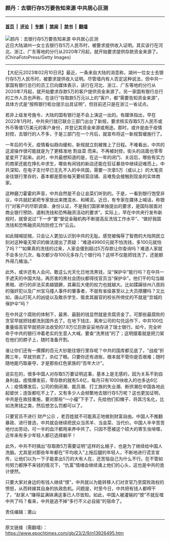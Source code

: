 ### 颜丹：去银行存5万要告知来源 中共居心叵测

---

#### [首页](../../../..?n13926495) &nbsp;|&nbsp; [评论](../../../../../epoch-comment?n13926495) &nbsp;|&nbsp; [专题](../../../../../epoch-special?n13926495) &nbsp;|&nbsp; [禁闻](../../../../../epoch-news?n13926495) &nbsp;|&nbsp; [禁书](../../../../../books?n13926495) &nbsp;|&nbsp; [翻墙](https://github.com/gfw-breaker/nogfw/blob/master/README.md?n13926495)


<div><img alt="颜丹：去银行存5万要告知来源 中共居心叵测" class="attachment-djy_600_400 size-djy_600_400 wp-post-image" src="https://i.epochtimes.com/assets/uploads/2014/06/1206220948122519-600x400.jpg"/>
<div class="caption">
 近日大陆湖州一女士去银行存5万人民币时，被要求提供收入证明。其实该行在河北、浙江、广东等地的分行从2020年7月起，就开始要求提供存款资金来源了。(ChinaFotoPress/Getty Images)
</div></div><hr/><div class="post_content" id="artbody" itemprop="articleBody">
 <!-- article content begin -->
 <p>
  【大纪元2023年02月10日讯】最近，一条来自大陆的消息称，湖州一位女士去银行存5万人民币时，被要求提供收入证明。尽管墙内有人否定这种说法，但中共一家国有银行总行的员工已向媒体表示，该行在河北、浙江、广东等地的分行从2020年7月起，就开始要求存款5万的客户提供资金来源了。另一家国有银行总行的工作人员也声称，在该行“存取款5万元以上的”客户，都“需要告知资金来源”，具体方式是“按照银行柜台提示出具证明”，但目前还只是在浙江一省试点。
 </p>
 <p>
  若非上级发号施令，大陆的国有银行是不会上演这一出的。有媒体指出，早在2022年1月时，中共央行就已联合三部门出台了新规，要求核实存取5万人民币或外币等值1万美元的客户身份，并登记其资金来源或用途。那时，或许是由于疫情封控，去银行的人不多，于是三部门在一个月后，就宣布将这一新规暂缓施行了。
 </p>
 <p>
  一年后的今天，疫情看似趋向缓和，新规就立刻被推上了日程。不难看出，中共的这波操作很可能就是为了更精准地
  <ok href="https://www.epochtimes.com/gb/tag/%E5%89%B2%E9%9F%AD%E8%8F%9C.html">
   割韭菜
  </ok>
  而来。不再被封控，街头的店面也零零星星开了起来。此时，中共最想知道的是，在近一年的闭门、关店后，哪些有实力的商家还能在挣扎中求生，哪些有闲钱的新店还能在狂征暴敛中继续迎难而上。中共深知，在电子支付早已无孔不入的中共国，需要一次拿5万（或以上）的大笔资金往银行里存的，基本都是那些每天要经营店铺、且难免会接触到现金的实体商家。
 </p>
 <p>
  这种磨刀霍霍的声音，中共自然是不会让韭菜们听到的。于是，一看到银行饱受非议，中共就赶紧把专家放出来搅混水、和稀泥。近日，有专家在媒体上喊话，称银行“对客户的尽职调查、身份认证，不是我们国家单独提出的要求，是国际层面对商业银行预防、遏制洗钱和恐怖融资活动的要求”。实际上，早在中共央行发布新规时，就曾说过“下一步”要“督促金融机构不断提高反洗钱工作水平”、“做好我国洗钱和恐怖融资风险防控工作”云云。
 </p>
 <p>
  如此贼喊捉贼，只会让人更加认识到中共的无耻。感觉被侮辱了智商的大陆网民立刻对这种毫无常识的做法提出了质疑：“难道49900元就不怕洗钱，多100元就怕了吗？”“如果真的洗钱的过来，人家会傻到超过5万存款让你查询吗？难道人家就不会多分几次，每次都少存100元多存几个银行吗？这样不仅能把钱洗了，还能额外得几桶油。”
 </p>
 <p>
  此外，或许还有人会问，敢这么光天化日地洗黑钱，没“保护伞”能行吗？在中共一手遮天的中国大陆，再厉害的黑社会团伙都得找官员当“保护伞”。他们干的勾当越黑暗、进行的非法买卖越猖獗，其幕后大佬的权力也就越大。比如蹂躏徐州八孩妈的强奸犯以及广州宝马撞人事件的肇事者，不就有省级甚至以上大员撑腰吗？又比如，唐山打死人的凶徒以及敢杀学生、贩卖其器官的校长所倚仗的不就是“京城的保护伞”吗？
 </p>
 <p>
  在中共这个腐败的体制下，最黑、最脏的钱显然就是贪腐资金了。可那些最腐败的贪官早就把钱都洗到国外去了。在地下钱庄、离岸公司的勾兑运作下，中共100位重量级高官早就把非法收受的7.8万亿巨款妥妥地存进了瑞士银行。如今，完全听命于中共的银行冲着老实的生意人大喊，要查“洗黑钱”的了；这明摆着就是把刀架在他们的脖子上，随时准备开割。
 </p>
 <p>
  谁让你们还有一摞摞的百元大钞能往银行里存呢？中共的国库都见底了，“战疫”折腾三年，早就穷疯了，杀红了眼。只要你还有进账，根本就不管你是否艰难；随时随地能巧取豪夺，才是那些红色家族的“百年大计”。
 </p>
 <p>
  说实在的，很多中国人对存取5万要证明这事，基本上是无感的，因为关系不到自身利益。疫情爆发前，零存款的就有5.6亿，每月只有1000块收入的也多达6亿人；疫情爆发后，公司的倒闭潮、裁员潮、打工族的失业潮、断供潮在中国各地此起彼伏；连饭都吃不上了，又有多少人会频繁地去银行存5万呢？这也更加证明，中共是在故技重施，要对那些“一小撮”下手了。先给他们扣帽子、将其污名化，比如洗黑钱之类，然后想怎么罚都可以了。
 </p>
 <p>
  只要官员不进行
  <ok href="https://www.epochtimes.com/gb/tag/%E8%B4%A2%E4%BA%A7%E5%85%AC%E7%A4%BA.html">
   财产公示
  </ok>
  ，老百姓就不可能真正地做到财富自由。中国人不推翻暴政、进行普选，中共就会继续把民众当羔羊、当韭菜、当代价。中国人辛辛苦苦地付出劳动，可一半的血汗都用来养中共了。只因不愿被这个硕大的寄生虫啃噬，近年来有多少年轻人都已选择躺平！
 </p>
 <p>
  此外，中共不时搞出“存取款5万需要证明”这样的幺蛾子，也是为了继续给中国人洗脑。尤其是对那些年年都在“平均收入”上拖后腿的年轻人，不断地进行谎言宣传，让他们以为一下子能拿出5万的大有人在，还苦恼自己为什么不行。在不管如何努力都挣不来钱的情况下，“仇富”情绪会继续涌上他们的心头，这也是中共的诡计使然。
 </p>
 <p>
  只要大家对身边的有钱人继续“恨”，中共就以为能转移人们对贪官乃至腐败政权的愤怒，从而转嫁其自身的执政危机。问题是，时至今日，中共把有钱人都榨干了，“赵家人”赚得盆满钵满这事已人尽皆知。如此，中国人被灌输的“恨”不就反噬中共了吗？看来，中共是逃不掉“多行不义必自毙”的宿命了。
 </p>
 <p>
  责任编辑：莆山
 </p>
 <!-- article content end -->
 <div id="below_article_ad">
 </div>
</div>


---

原文链接（需翻墙）：https://www.epochtimes.com/gb/23/2/9/n13926495.htm